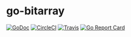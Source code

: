 # go-bitarray
[![GoDoc](https://godoc.org/github.com/minami14/go-bitarray?status.svg)](https://godoc.org/github.com/minami14/go-bitarray)
[![CircleCI](https://circleci.com/gh/minami14/go-bitarray.svg?style=shield)](https://circleci.com/gh/minami14/go-bitarray)
[![Travis](https://travis-ci.org/minami14/go-bitarray.svg?branch=master)](https://travis-ci.org/minami14/go-bitarray)
[![Go Report Card](https://goreportcard.com/badge/github.com/minami14/go-bitarray)](https://goreportcard.com/report/github.com/minami14/go-bitarray)
